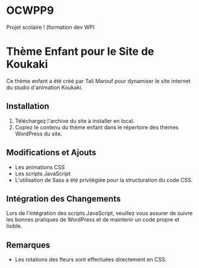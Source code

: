 # OCWPP9

Projet scolaire ! (formation dev WP)

# Thème Enfant pour le Site de Koukaki

Ce thème enfant a été créé par Tali Marouf pour dynamiser le site internet du studio d'animation Koukaki.


## Installation

1. Téléchargez l'archive du site à installer en local.
2. Copiez le contenu du thème enfant dans le répertoire des thèmes WordPress du site.

## Modifications et Ajouts

- Les animations CSS 
- Les scripts JavaScript 
- L'utilisation de Sass a été privilégiée pour la structuration du code CSS.

## Intégration des Changements

Lors de l'intégration des scripts JavaScript, veuillez vous assurer de suivre les bonnes pratiques de WordPress et de maintenir un code propre et lisible.

## Remarques

- Les rotations des fleurs sont effectuées directement en CSS.




